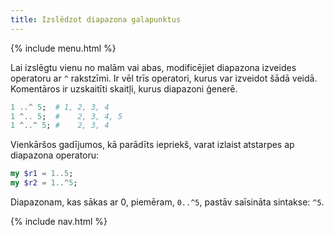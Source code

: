 ```yaml
---
title: Izslēdzot diapazona galapunktus
---
```


{% include menu.html %}

Lai izslēgtu vienu no malām vai abas, modificējiet diapazona izveides operatoru ar `^` rakstzīmi. Ir vēl trīs operatori, kurus var izveidot šādā veidā. Komentāros ir uzskaitīti skaitļi, kurus diapazoni ģenerē.

```raku
1 ..^ 5;  # 1, 2, 3, 4
1 ^.. 5;  #    2, 3, 4, 5
1 ^..^ 5; #    2, 3, 4
```

Vienkāršos gadījumos, kā parādīts iepriekš, varat izlaist atstarpes ap diapazona operatoru:

```raku
my $r1 = 1..5;
my $r2 = 1..^5;
```

Diapazonam, kas sākas ar 0, piemēram, `0..^5`, pastāv saīsināta sintakse: `^5`.

{% include nav.html %}